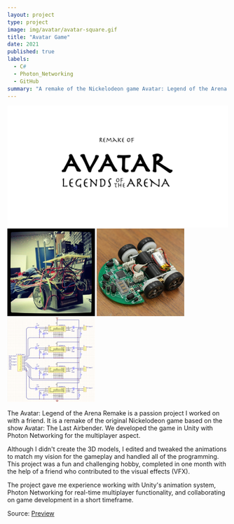 ```yaml
---
layout: project
type: project
image: img/avatar/avatar-square.gif
title: "Avatar Game"
date: 2021
published: true
labels:
  - C#
  - Photon_Networking
  - GitHub
summary: "A remake of the Nickelodeon game Avatar: Legend of the Arena developed in Unity with Photon Networking for multiplayer."
---
```


<img class="img-fluid" src="../img/avatar/avatar-home-page.png">

<div class="text-center p-4">
  <img width="200px" src="../img/micromouse/micromouse-robot.png" class="img-thumbnail" >
  <img width="200px" src="../img/micromouse/micromouse-robot-2.jpg" class="img-thumbnail" >
  <img width="200px" src="../img/micromouse/micromouse-circuit.png" class="img-thumbnail" >
</div>

The Avatar: Legend of the Arena Remake is a passion project I worked on with a friend. It is a remake of the original Nickelodeon game based on the show Avatar: The Last Airbender. We developed the game in Unity with Photon Networking for the multiplayer aspect.

Although I didn't create the 3D models, I edited and tweaked the animations to match my vision for the gameplay and handled all of the programming. This project was a fun and challenging hobby, completed in one month with the help of a friend who contributed to the visual effects (VFX).

The project gave me experience working with Unity's animation system, Photon Networking for real-time multiplayer functionality, and collaborating on game development in a short timeframe.

 
Source: <a href="https://www.youtube.com/watch?v=ueNx3lF6GQE">Preview</a>
